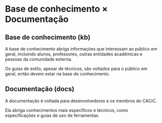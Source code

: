 # Base de conhecimento × Documentação

## Base de conhecimento (kb)

A base de conhecimento abriga informações que interessam ao público em geral, incluindo alunos, professores, outras entidades acadêmicas e pessoas da comunidade externa.

Os guias de estilo, apesar de técnicos, são voltados para o público em geral, então devem estar na base de conhecimento.

## Documentação (docs)

A documentação é voltada para desenvolvedores e os membros do CACiC.

Ela abriga conhecimentos mais específicos e técnicos, como especificações e guias de uso de ferramentas.
